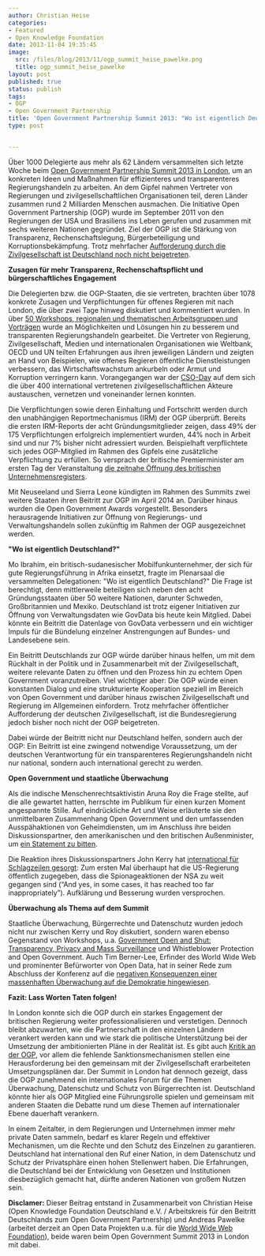 ```yaml
---
author: Christian Heise
categories:
- Featured
- Open Knowledge Foundation
date: 2013-11-04 19:35:45
image:
  src: /files/blog/2013/11/ogp_summit_heise_pawelke.png
  title: ogp_summit_heise_pawelke
layout: post
published: true
status: publish
tags:
- OGP
- Open Government Partnership
title: 'Open Government Partnership Summit 2013: "Wo ist eigentlich Deutschland?"'
type: post


---
```


Über 1000 Delegierte aus mehr als 62 Ländern versammelten sich letzte Woche beim [Open Government Partnership Summit 2013 in London](http://www.opengovpartnership.org/get-involved/london-summit-2013), um an konkreten Ideen und Maßnahmen für effizienteres und transparenteres Regierungshandeln zu arbeiten. An dem Gipfel nahmen Vertreter von Regierungen und zivilgesellschaftlichen Organisationen teil, deren Länder zusammen rund 2 Milliarden Menschen ausmachen. Die Initiative Open Government Partnership (OGP) wurde im September 2011 von den Regierungen der USA und Brasiliens ins Leben gerufen und zusammen mit sechs weiteren Nationen gegründet. Ziel der OGP ist die Stärkung von Transparenz, Rechenschaftslegung, Bürgerbeteiligung und Korruptionsbekämpfung. Trotz mehrfacher [Aufforderung durch die Zivilgesellschaft ist Deutschland noch nicht beigetreten](http://opengovpartnership.de/2013/10/pm-beitritt-deutschlands-zur-ogp-umsetzungskonzept/%20).

**Zusagen für mehr Transparenz, Rechenschaftspflicht und bürgerschaftliches Engagement**

Die Delegierten bzw. die OGP-Staaten, die sie vertreten, brachten über 1078 konkrete Zusagen und Verpflichtungen für offenes Regieren mit nach London, die über zwei Tage hinweg diskutiert und kommentiert wurden. In über [50 Workshops, regionalen und thematischen Arbeitsgruppen und Vorträgen](http://www.opengovpartnership.org/get-involved/london-summit-2013/agenda) wurde an Möglichkeiten und Lösungen hin zu besserem und transparenten Regierungshandeln gearbeitet. Die Vertreter von Regierung, Zivilgesellschaft, Medien und internationalen Organisationen wie Weltbank, OECD und UN teilten Erfahrungen aus ihren jeweiligen Ländern und zeigten an Hand von Beispielen, wie offenes Regieren öffentliche Dienstleistungen verbessern, das Wirtschaftswachstum ankurbeln oder Armut und Korruption verringern kann. Vorangegangen war der [CSO-Day](http://www.opengovpartnership.org/get-involved/london-summit-2013/cso-day) auf dem sich die über 400 international vertretenen zivilgesellschaftlichen Akteure austauschen, vernetzen und voneinander lernen konnten.

Die Verpflichtungen sowie deren Einhaltung und Fortschritt werden durch den unabhängigen Reportmechanismus (IRM) der OGP überprüft. Bereits die ersten IRM-Reports der acht Gründungsmitglieder zeigen, dass 49% der 175 Verpflichtungen erfolgreich implementiert wurden, 44% noch in Arbeit sind und nur 7% bisher nicht adressiert wurden. Beispielhaft verpflichtete sich jedes OGP-Mitglied im Rahmen des Gipfels eine zusätzliche Verpflichtung zu erfüllen. So versprach der britische Premierminister am ersten Tag der Veranstaltung [die zeitnahe Öffnung des britischen Unternehmensregisters](http://www.theguardian.com/business/2013/oct/31/public-register-firms-secret-owners-cameron).

Mit Neuseeland und Sierra Leone kündigten im Rahmen des Summits zwei weitere Staaten ihren Beitritt zur OGP im April 2014 an. Darüber hinaus wurden die Open Government Awards vorgestellt. Besonders herausragende Initiativen zur Öffnung von Regierungs- und Verwaltungshandeln sollen zukünftig im Rahmen der OGP ausgezeichnet werden.

**"Wo ist eigentlich Deutschland?"**

Mo Ibrahim, ein britisch-sudanesischer Mobilfunkunternehmer, der sich für gute Regierungsführung in Afrika einsetzt, fragte im Plenarsaal die versammelten Delegationen: "Wo ist eigentlich Deutschland?" Die Frage ist berechtigt, denn mittlerweile beteiligen sich neben den acht Gründungsstaaten über 50 weitere Nationen, darunter Schweden, Großbritannien und Mexiko. Deutschland ist trotz eigener Initiativen zur Öffnung von Verwaltungsdaten wie GovData bis heute kein Mitglied. Dabei könnte ein Beitritt die Datenlage von GovData verbessern und ein wichtiger Impuls für die Bündelung einzelner Anstrengungen auf Bundes- und Landesebene sein.

Ein Beitritt Deutschlands zur OGP würde darüber hinaus helfen, um mit dem Rückhalt in der Politik und in Zusammenarbeit mit der Zivilgesellschaft, weitere relevante Daten zu öffnen und den Prozess hin zu echtem Open Government voranzutreiben. Viel wichtiger aber: Die OGP würde einen konstanten Dialog und eine strukturierte Kooperation speziell im Bereich von Open Government und darüber hinaus zwischen Zivilgesellschaft und Regierung im Allgemeinen einfordern. Trotz mehrfacher öffentlicher Aufforderung der deutschen Zivilgesellschaft, ist die Bundesregierung jedoch bisher noch nicht der OGP beigetreten.

Dabei würde der Beitritt nicht nur Deutschland helfen, sondern auch der OGP: Ein Beitritt ist eine zwingend notwendige Voraussetzung, um der deutschen Verantwortung für ein transparenteres Regierungshandeln nicht nur national, sondern auch international gerecht zu werden.

**Open Government und staatliche Überwachung**

Als die indische Menschenrechtsaktivistin Aruna Roy die Frage stellte, auf die alle gewartet hatten, herrschte im Publikum für einen kurzen Moment angespannte Stille. Auf eindrückliche Art und Weise erläuterte sie den unmittelbaren Zusammenhang Open Government und den umfassenden Ausspähaktionen von Geheimdiensten, um im Anschluss ihre beiden Diskussionspartner, den amerikanischen und den britischen Außenminister, um [ein Statement zu bitten](http://www.youtube.com/watch?v=NGZwsKaFwlE).

Die Reaktion ihres Diskussionspartners John Kerry hat [international für Schlagzeilen gesorgt](http://www.theguardian.com/world/2013/oct/31/john-kerry-some-surveillance-gone-too-far): Zum ersten Mal überhaupt hat die US-Regierung öffentlich zugegeben, dass die Spionageaktionen der NSA zu weit gegangen sind (“And yes, in some cases, it has reached too far inappropriately”). Aufklärung und Besserung wurden versprochen.

**Überwachung als Thema auf dem Summit**

Staatliche Überwachung, Bürgerrechte und Datenschutz wurden jedoch nicht nur zwischen Kerry und Roy diskutiert, sondern waren ebenso Gegenstand von Workshops, u.a. [Government Open and Shut: Transparency, Privacy and Mass Surveillance](http://www.opengovpartnership.org/get-involved/london-summit-2013/agenda/session/government-open-and-shut-transparency-privacy-and) und Whistleblower Protection and Open Government. Auch Tim Berner-Lee, Erfinder des World Wide Web und prominenter Befürworter von Open Data, hat in seiner Rede zum Abschluss der Konferenz auf die [negativen Konsequenzen einer massenhaften Überwachung auf die Demokratie hingewiesen](http://techpresident.com/news/wegov/24483/privacy-and-surveillance-elephant-ogp-summit).

**Fazit: Lass Worten Taten folgen!**

In London konnte sich die OGP durch ein starkes Engagement der britischen Regierung weiter professionalisieren und verstetigen. Dennoch bleibt abzuwarten, wie die Partnerschaft in den einzelnen Ländern verankert werden kann und wie stark die politische Unterstützung bei der Umsetzung der ambitionierten Pläne in der Realität ist. Es gibt auch [Kritik an der OGP](http://sunlightfoundation.com/blog/2013/10/10/ogp-opportunities-and-limitations/), vor allem die fehlende Sanktionsmechanismen stellen eine Herausforderung bei den gemeinsam mit der Zivilgesellschaft erarbeiteten Umsetzungsplänen dar. Der Summit in London hat dennoch gezeigt, dass die OGP zunehmend ein internationales Forum für die Themen Überwachung, Datenschutz und Schutz von Bürgerrechten ist. Deutschland könnte hier als OGP Mitglied eine Führungsrolle spielen und gemeinsam mit anderen Staaten die Debatte rund um diese Themen auf internationaler Ebene dauerhaft verankern.

In einem Zeitalter, in dem Regierungen und Unternehmen immer mehr private Daten sammeln, bedarf es klarer Regeln und effektiver Mechanismen, um die Rechte und den Schutz des Einzelnen zu garantieren. Deutschland hat international den Ruf einer Nation, in dem Datenschutz und Schutz der Privatsphäre einen hohen Stellenwert haben. Die Erfahrungen, die Deutschland bei der Entwicklung von Gesetzen und Institutionen diesbezüglich gemacht hat, dürfte anderen Nationen von großem Nutzen sein.

**Disclamer:** Dieser Beitrag entstand in Zusammenarbeit von Christian Heise (Open Knowledge Foundation Deutschland e.V. / Arbeitskreis für den Beitritt Deutschlands zum Open Government Partnership) und Andreas Pawelke (arbeitet derzeit an Open Data Projekten u.a. für die [World Wide Web Foundation](http://www.webfoundation.org/)), beide waren beim Open Government Summit 2013 in London mit dabei.